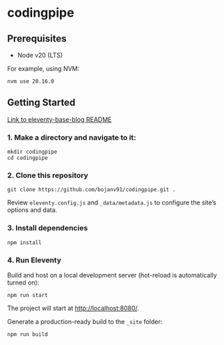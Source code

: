 # codingpipe

## Prerequisites

- Node v20 (LTS)

For example, using NVM:

```
nvm use 20.16.0
```

## Getting Started

[Link to eleventy-base-blog README](https://github.com/11ty/eleventy-base-blog#readme)

### 1. Make a directory and navigate to it:

```
mkdir codingpipe
cd codingpipe
```

### 2. Clone this repository

```
git clone https://github.com/bojanv91/codingpipe.git .
```

Review `eleventy.config.js` and `_data/metadata.js` to configure the site’s options and data.

### 3. Install dependencies

```
npm install
```

### 4. Run Eleventy

Build and host on a local development server (hot-reload is automatically turned on):

```
npm run start
```

The project will start at <http://localhost:8080/>.

Generate a production-ready build to the `_site` folder:

```
npm run build
```
